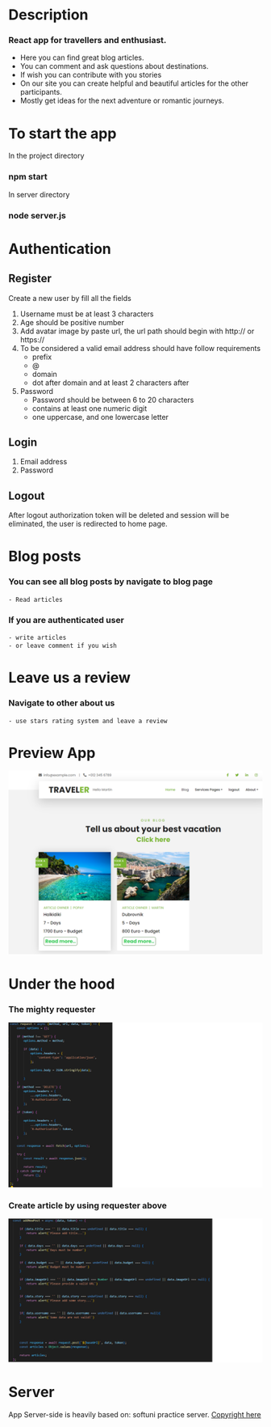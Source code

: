 
# Description
### React app for travellers and  enthusiast.
- Here you can find great blog articles.
- You can comment and ask questions about destinations.
- If wish you can contribute with you stories
- On our site you can create helpful and beautiful articles for the other participants.
- Mostly get ideas for the next adventure or romantic journeys.

# To start the app 
In the project directory
### npm start
In server directory
### node server.js

# Authentication

## Register
Create a new user by fill all the fields
1. Username must be at least 3 characters
2. Age should be positive number
3. Add avatar image by paste url, the url path should begin with http:// or https://
4. To be considered a valid email address should have follow requirements
    - prefix
    - @
    - domain
    - dot after domain and at least 2 characters after
5. Password
    - Password should be between 6 to 20 characters
    - contains at least one numeric digit
    - one uppercase, and one lowercase letter
## Login
1. Email address
2. Password
## Logout
After logout authorization token will be deleted and session will be eliminated, the user is redirected to home page.

# Blog posts
### You can see all blog posts by navigate to blog page
    - Read articles
### If you are authenticated user
    - write articles
    - or leave comment if you wish

# Leave us a review
### Navigate to other about us
    - use stars rating system and leave a review

# Preview App

![Screenshot](/resources/img/preview.png)

# Under the hood
### The mighty requester
![Screenshot](/resources/img/requester.png)
### Create article by using requester above
![Screenshot](/resources/img/addNewPost.png)

# Server
App Server-side is heavily based on: softuni practice server.
[Copyright here](https://github.com/softuni-practice-server/softuni-practice-server#softuni-practice-server)

